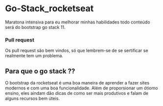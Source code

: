# Go-Stack_rocketseat

Maratona intensiva para eu melhorar minhas habilidades 
todo  conteúdo será do bootstrap go stack 11.

### Pull request 

Os pull request são bem vindos, só que lembrem-se de se sertificar se 
realmente tem um problema.

## Para que o go stack ??

O bootstrap da rocketseat é uma boa maneira de aprender a fazer sites modernos 
e com uma boa funcionalidade. Além de proporsionar um ótiomo ensino, eles aindam dão 
dicas de como ser mais produtivos e falam de alguns recursos bem úteis.

![]()

